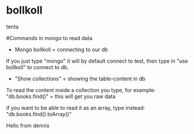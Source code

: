 # bollkoll
tenta

#Commands in mongo to read data
* Mongo bollkoll = connecting to our db

If you just type "mongo" it will by default connect to test, then type in "use bollkoll" to connect to db.

* "Show collections" = showing the table-content in db

To read the content inside a collection you type, for example:
"db.books.find()" = this will get you raw data

if you want to be able to read it as an array, type instead:
"db.books.find().toArray()"


Hello from dennis
